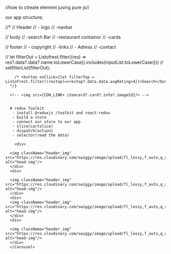 //how to ctreate element jusing pure js//

<!-- <script>
   let heading = document.createElement('h1')
   heading.innerHTML="Hello World"
   let root = document.getElementById('root')
   root.appendChild(heading);
</script>  -->

our app structure;

//*
// Header
// - logo
// -navbar

// body
// -search Bar
// -restaurant containor
//   -cards

// footer
// - copyright
// -links
// - Adress
// -contact


 <!-- {/* <p><span className="in">{inputList}</span></p> */} -->
 // let filterOut = Listofrest.filter((res) => res?.data?.data?.name.toLowerCase().includes(inputList.toLowerCase()))
        // setfilterList(filterOut);

        /* <button onClick={let filterTop = Listofrest.filter((restop)=>restop?.data.data.avgRating>4))>Search</button> 
      */}

      <!-- <img src={CDN_LINK+ itemcard?.card?.info?.imageId}/> -->


      # redux Toolkit
       - install @reduxjs /toolkit and react-redux
       - build a store
       - connect our store to our app
       - slice(cartslice)
       - dispatch(action)
       - selector(read the data)


<!-- {/* <Carousel showArrows={true} className="main-Slider" > -->
        <div>
     
      <img className="header_img" src="https://res.cloudinary.com/swiggy/image/upload/fl_lossy,f_auto,q_auto,w_520,h_520/rng/md/carousel/production/pneknawbadtvceqzwiep" alt="head-img"/>
      </div>
      <div>
      
      <img className="header_img" src="https://res.cloudinary.com/swiggy/image/upload/fl_lossy,f_auto,q_auto,w_520,h_520/rng/md/carousel/production/zpkkdkmvlj5cuvqbc50t"  alt="head-img"/>
      </div>
      <div>
      <img className="header_img" src="https://res.cloudinary.com/swiggy/image/upload/fl_lossy,f_auto,q_auto,w_520,h_520/rng/md/carousel/production/awurei8ypqkafoqay9ym"  alt="head-img"/>
      </div>
      <div>
     
      <img className="header_img" src="https://res.cloudinary.com/swiggy/image/upload/fl_lossy,f_auto,q_auto,w_520,h_520/rng/md/carousel/production/s5ug2key6e2sptaxku5v"  alt="head-img"/>
      </div>
      </Carousel>
      